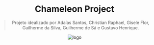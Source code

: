 
<span align="center">
  
# Chameleon Project

>Projeto idealizado por Adaías Santos, Christian Raphael, Gisele Flor, 
Guilherme da Silva, Guilherme de Sá e Gustavo Henrique.



 ![logo](https://github.com/guilherme-lindo/projeto-bandtec/blob/master/simulador/logo-png.png)

</span>
